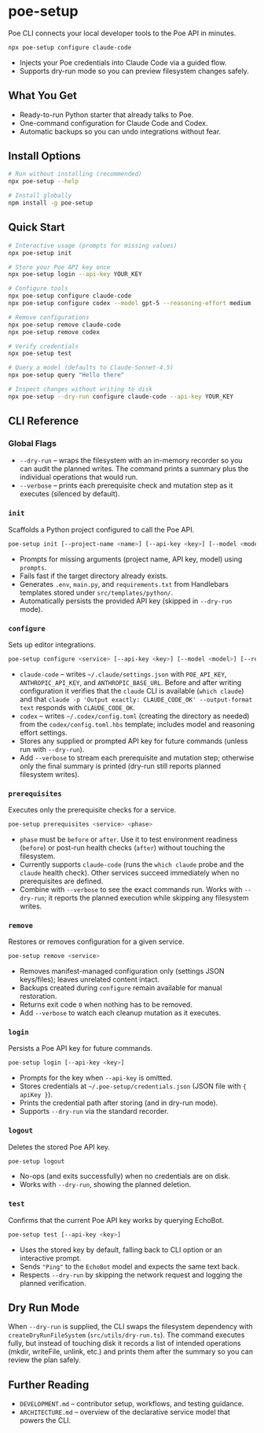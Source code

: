 <!-- Important: This document must be kept up to date! -->
# poe-setup

Poe CLI connects your local developer tools to the Poe API in minutes.

```bash
npx poe-setup configure claude-code
```

- Injects your Poe credentials into Claude Code via a guided flow.
- Supports dry-run mode so you can preview filesystem changes safely.

## What You Get
- Ready-to-run Python starter that already talks to Poe.
- One-command configuration for Claude Code and Codex.
- Automatic backups so you can undo integrations without fear.

## Install Options

```bash
# Run without installing (recommended)
npx poe-setup --help

# Install globally
npm install -g poe-setup
```

## Quick Start

```bash
# Interactive usage (prompts for missing values)
npx poe-setup init

# Store your Poe API key once
npx poe-setup login --api-key YOUR_KEY

# Configure tools
npx poe-setup configure claude-code
npx poe-setup configure codex --model gpt-5 --reasoning-effort medium

# Remove configurations
npx poe-setup remove claude-code
npx poe-setup remove codex

# Verify credentials
npx poe-setup test

# Query a model (defaults to Claude-Sonnet-4.5)
npx poe-setup query "Hello there"

# Inspect changes without writing to disk
npx poe-setup --dry-run configure claude-code --api-key YOUR_KEY
```

## CLI Reference

### Global Flags
- `--dry-run` – wraps the filesystem with an in-memory recorder so you can audit the planned writes. The command prints a summary plus the individual operations that would run.
- `--verbose` – prints each prerequisite check and mutation step as it executes (silenced by default).

### `init`
Scaffolds a Python project configured to call the Poe API.

```bash
poe-setup init [--project-name <name>] [--api-key <key>] [--model <model>]
```

- Prompts for missing arguments (project name, API key, model) using `prompts`.
- Fails fast if the target directory already exists.
- Generates `.env`, `main.py`, and `requirements.txt` from Handlebars templates stored under `src/templates/python/`.
- Automatically persists the provided API key (skipped in `--dry-run` mode).

### `configure`
Sets up editor integrations.

```bash
poe-setup configure <service> [--api-key <key>] [--model <model>] [--reasoning-effort <level>]
```

- `claude-code` – writes `~/.claude/settings.json` with `POE_API_KEY`, `ANTHROPIC_API_KEY`, and `ANTHROPIC_BASE_URL`. Before and after writing configuration it verifies that the `claude` CLI is available (`which claude`) and that `claude -p 'Output exactly: CLAUDE_CODE_OK' --output-format text` responds with `CLAUDE_CODE_OK`.
- `codex` – writes `~/.codex/config.toml` (creating the directory as needed) from the `codex/config.toml.hbs` template; includes model and reasoning effort settings.
- Stores any supplied or prompted API key for future commands (unless run with `--dry-run`).
- Add `--verbose` to stream each prerequisite and mutation step; otherwise only the final summary is printed (dry-run still reports planned filesystem writes).

### `prerequisites`
Executes only the prerequisite checks for a service.

```bash
poe-setup prerequisites <service> <phase>
```

- `phase` must be `before` or `after`. Use it to test environment readiness (`before`) or post-run health checks (`after`) without touching the filesystem.
- Currently supports `claude-code` (runs the `which claude` probe and the `claude` health check). Other services succeed immediately when no prerequisites are defined.
- Combine with `--verbose` to see the exact commands run. Works with `--dry-run`; it reports the planned execution while skipping any filesystem writes.

### `remove`
Restores or removes configuration for a given service.

```bash
poe-setup remove <service>
```

- Removes manifest-managed configuration only (settings JSON keys/files); leaves unrelated content intact.
- Backups created during `configure` remain available for manual restoration.
- Returns exit code `0` when nothing has to be removed.
- Add `--verbose` to watch each cleanup mutation as it executes.

### `login`
Persists a Poe API key for future commands.

```bash
poe-setup login [--api-key <key>]
```

- Prompts for the key when `--api-key` is omitted.
- Stores credentials at `~/.poe-setup/credentials.json` (JSON file with `{ apiKey }`).
- Prints the credential path after storing (and in dry-run mode).
- Supports `--dry-run` via the standard recorder.

### `logout`
Deletes the stored Poe API key.

```bash
poe-setup logout
```

- No-ops (and exits successfully) when no credentials are on disk.
- Works with `--dry-run`, showing the planned deletion.

### `test`
Confirms that the current Poe API key works by querying EchoBot.

```bash
poe-setup test [--api-key <key>]
```

- Uses the stored key by default, falling back to CLI option or an interactive prompt.
- Sends `"Ping"` to the `EchoBot` model and expects the same text back.
- Respects `--dry-run` by skipping the network request and logging the planned verification.

## Dry Run Mode

When `--dry-run` is supplied, the CLI swaps the filesystem dependency with `createDryRunFileSystem` (`src/utils/dry-run.ts`). The command executes fully, but instead of touching disk it records a list of intended operations (mkdir, writeFile, unlink, etc.) and prints them after the summary so you can review the plan safely.

## Further Reading

- `DEVELOPMENT.md` – contributor setup, workflows, and testing guidance.
- `ARCHITECTURE.md` – overview of the declarative service model that powers the CLI.
